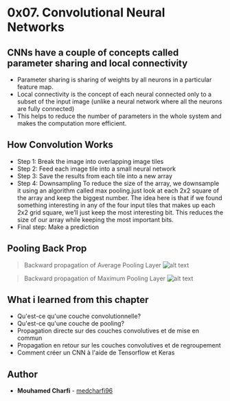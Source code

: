 # 0x07. Convolutional Neural Networks

## CNNs have a couple of concepts called parameter sharing and local connectivity
* Parameter sharing is sharing of weights by all neurons in a particular feature map.
* Local connectivity is the concept of each neural connected only to a subset of the input image (unlike a neural network where all the neurons are fully connected)
* This helps to reduce the number of parameters in the whole system and makes the computation more efficient.
## How Convolution Works
* Step 1: Break the image into overlapping image tiles
* Step 2: Feed each image tile into a small neural network
* Step 3: Save the results from each tile into a new array
* Step 4: Downsampling
To reduce the size of the array, we downsample it using an algorithm called max pooling.just look at each 2x2 square of the array and keep the biggest number.
The idea here is that if we found something interesting in any of the four input tiles that makes up each 2x2 grid square, we’ll just keep the most interesting bit. This reduces the size of our array while keeping the most important bits.
* Final step: Make a prediction

## Pooling Back Prop
>Backward propagation of Average Pooling Layer
  ![alt text](https://lanstonchu.files.wordpress.com/2018/08/avg-pool.gif?w=825)
  
>Backward propagation of Maximum Pooling Layer
![alt text](https://lanstonchu.files.wordpress.com/2018/08/max-pool.gif?w=825)

## What i learned from this chapter
- Qu'est-ce qu'une couche convolutionnelle?
- Qu'est-ce qu'une couche de pooling?
- Propagation directe sur des couches convolutives et de mise en commun
- Propagation en retour sur les couches convolutives et de regroupement
- Comment créer un CNN à l'aide de Tensorflow et Keras

## Author
* **Mouhamed Charfi** - [medcharfi96](https://github.com/medcharfi96)